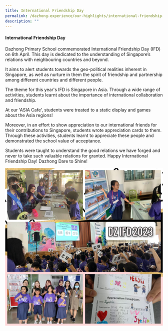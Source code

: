 ```yaml
---
title: International Friendship Day
permalink: /dazhong-experience/our-highlights/international-friendship-day/
description: ""
---
```

#### International Friendship Day

Dazhong Primary School commemorated International Friendship Day (IFD) on 6th April. This day is dedicated to the understanding of Singapore’s relations with neighbouring countries and beyond.

It aims to alert students towards the geo-political realities inherent in Singapore, as well as nurture in them the spirit of friendship and partnership among different countries and different people. 

The theme for this year's IFD is Singapore in Asia. Through a wide range of activities, students learnt about the importance of international collaboration and friendship. 

At our 'ASIA Cafe', students were treated to a static display and games about the Asia regions! 

Moreover, in an effort to show appreciation to our international friends for their contributions to Singapore, students wrote appreciation cards to them. Through these activities, students learnt to appreciate these people and demonstrated the school value of acceptance. 

Students were taught to understand the good relations we have forged and never to take such valuable relations for granted. Happy International Friendship Day! Dazhong Dare to Shine!

![](/images/dzifd2023.jpeg)